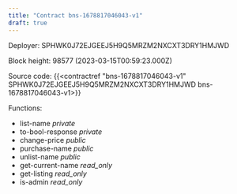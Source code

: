 ```yaml
---
title: "Contract bns-1678817046043-v1"
draft: true
---
```

Deployer: SPHWK0J72EJGEEJ5H9Q5MRZM2NXCXT3DRY1HMJWD


 



Block height: 98577 (2023-03-15T00:59:23.000Z)

Source code: {{<contractref "bns-1678817046043-v1" SPHWK0J72EJGEEJ5H9Q5MRZM2NXCXT3DRY1HMJWD bns-1678817046043-v1>}}

Functions:

* list-name _private_
* to-bool-response _private_
* change-price _public_
* purchase-name _public_
* unlist-name _public_
* get-current-name _read_only_
* get-listing _read_only_
* is-admin _read_only_
